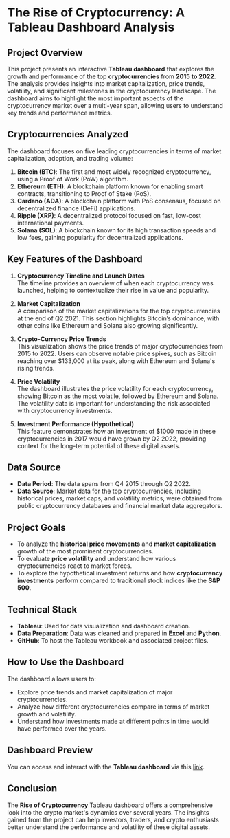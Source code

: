 # The Rise of Cryptocurrency: A Tableau Dashboard Analysis

## Project Overview
This project presents an interactive **Tableau dashboard** that explores the growth and performance of the top **cryptocurrencies** from **2015 to 2022**. The analysis provides insights into market capitalization, price trends, volatility, and significant milestones in the cryptocurrency landscape. The dashboard aims to highlight the most important aspects of the cryptocurrency market over a multi-year span, allowing users to understand key trends and performance metrics.

## Cryptocurrencies Analyzed
The dashboard focuses on five leading cryptocurrencies in terms of market capitalization, adoption, and trading volume:
1. **Bitcoin (BTC)**: The first and most widely recognized cryptocurrency, using a Proof of Work (PoW) algorithm.
2. **Ethereum (ETH)**: A blockchain platform known for enabling smart contracts, transitioning to Proof of Stake (PoS).
3. **Cardano (ADA)**: A blockchain platform with PoS consensus, focused on decentralized finance (DeFi) applications.
4. **Ripple (XRP)**: A decentralized protocol focused on fast, low-cost international payments.
5. **Solana (SOL)**: A blockchain known for its high transaction speeds and low fees, gaining popularity for decentralized applications.

## Key Features of the Dashboard
1. **Cryptocurrency Timeline and Launch Dates**  
   The timeline provides an overview of when each cryptocurrency was launched, helping to contextualize their rise in value and popularity.
   
2. **Market Capitalization**  
   A comparison of the market capitalizations for the top cryptocurrencies at the end of Q2 2021. This section highlights Bitcoin’s dominance, with other coins like Ethereum and Solana also growing significantly.

3. **Crypto-Currency Price Trends**  
   This visualization shows the price trends of major cryptocurrencies from 2015 to 2022. Users can observe notable price spikes, such as Bitcoin reaching over $133,000 at its peak, along with Ethereum and Solana's rising trends.

4. **Price Volatility**  
   The dashboard illustrates the price volatility for each cryptocurrency, showing Bitcoin as the most volatile, followed by Ethereum and Solana. The volatility data is important for understanding the risk associated with cryptocurrency investments.

5. **Investment Performance (Hypothetical)**  
   This feature demonstrates how an investment of $1000 made in these cryptocurrencies in 2017 would have grown by Q2 2022, providing context for the long-term potential of these digital assets.

## Data Source
- **Data Period**: The data spans from Q4 2015 through Q2 2022. 
- **Data Source**: Market data for the top cryptocurrencies, including historical prices, market caps, and volatility metrics, were obtained from public cryptocurrency databases and financial market data aggregators.

## Project Goals
- To analyze the **historical price movements** and **market capitalization** growth of the most prominent cryptocurrencies.
- To evaluate **price volatility** and understand how various cryptocurrencies react to market forces.
- To explore the hypothetical investment returns and how **cryptocurrency investments** perform compared to traditional stock indices like the **S&P 500**.

## Technical Stack
- **Tableau**: Used for data visualization and dashboard creation.
- **Data Preparation**: Data was cleaned and prepared in **Excel** and **Python**.
- **GitHub**: To host the Tableau workbook and associated project files.

## How to Use the Dashboard
The dashboard allows users to:
- Explore price trends and market capitalization of major cryptocurrencies.
- Analyze how different cryptocurrencies compare in terms of market growth and volatility.
- Understand how investments made at different points in time would have performed over the years.

## Dashboard Preview
You can access and interact with the **Tableau dashboard** via this [link](https://public.tableau.com/views/Exploringcryptocurrencytest2/Dashboard1?:language=en-US&publish=yes&:sid=&:redirect=auth&:display_count=n&:origin=viz_share_link).

## Conclusion
The **Rise of Cryptocurrency** Tableau dashboard offers a comprehensive look into the crypto market's dynamics over several years. The insights gained from the project can help investors, traders, and crypto enthusiasts better understand the performance and volatility of these digital assets.
